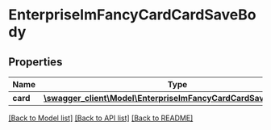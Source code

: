 # EnterpriseImFancyCardCardSaveBody

## Properties
Name | Type | Description | Notes
------------ | ------------- | ------------- | -------------
**card** | [**\swagger_client\Model\EnterpriseImFancyCardCardSaveFancyCard**](EnterpriseImFancyCardCardSaveFancyCard.md) |  | 

[[Back to Model list]](../README.md#documentation-for-models) [[Back to API list]](../README.md#documentation-for-api-endpoints) [[Back to README]](../README.md)

